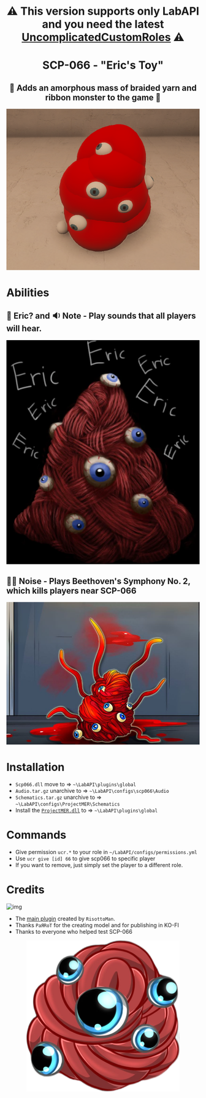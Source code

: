 <h1 align="center">⚠️ This version supports only LabAPI and you need the latest <a href="https://github.com/UncomplicatedCustomServer/UncomplicatedCustomRoles">UncomplicatedCustomRoles</a> ⚠️</h1>
<h1 align="center">SCP-066 - "Eric's Toy"</h1>

<h2 align="center"> 🧣 Adds an amorphous mass of braided yarn and ribbon monster to the game 🧣</h2>
<p align="center">
  <img src="https://github.com/MedveMarci/SCP-066/blob/main/Photos/Main.png" alt="SCP-066 - `Eric's Toy`">
</p>


# Abilities
## 🔔 **Eric?** and 🔉 **Note** - Play sounds that all players will hear.

<p align="center">
  <img src="https://github.com/MedveMarci/SCP-066/blob/main/Photos/Eric.png" alt="SCP-066 - `Abilities`">
</p>

## 🎺🎻 **Noise** - Plays Beethoven's Symphony No. 2, which kills players near SCP-066

<p align="center">
  <img src="https://github.com/MedveMarci/SCP-066/blob/main/Photos/Noise.png" alt="SCP-066 - `Abilities`">
</p>

# Installation
- ``Scp066.dll`` move to => ``~\LabAPI\plugins\global``
- ``Audio.tar.gz`` unarchive to => ``~\LabAPI\configs\scp066\Audio``
- ``Schematics.tar.gz`` unarchive to => ``~\LabAPI\configs\ProjectMER\Schematics``
- Install the [``ProjectMER.dll``](https://github.com/Michal78900/ProjectMER/releases/latest) to => ``~\LabAPI\plugins\global``

# Commands
- Give permission ``ucr.*`` to your role in ``~/LabAPI/configs/permissions.yml``
- Use ``ucr give [id] 66`` to give scp066 to specific player
- If you want to remove, just simply set the player to a different role.

# Credits
 ![img](https://img.shields.io/github/downloads/MedveMarci/SCP-066/total.svg)
- The [main plugin](https://github.com/RisottoMan/SCP-066) created by ``RisottoMan``.
- Thanks ``PaЯRoT`` for the creating model and for publishing in KO-FI
- Thanks to everyone who helped test SCP-066
<p align="center">
  <img width="400" src="https://github.com/MedveMarci/SCP-066/blob/main/Photos/Credit.png" alt="Credit">
</p>
